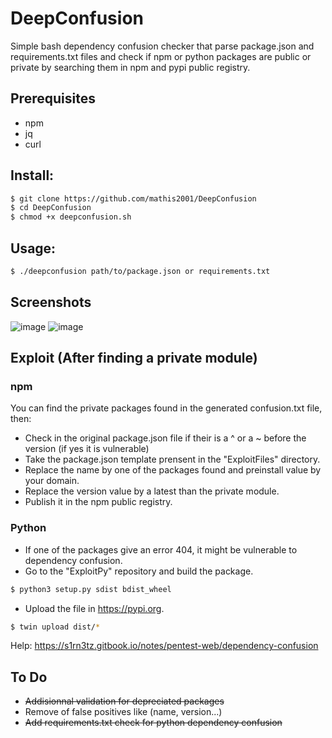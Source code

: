 # DeepConfusion
Simple bash dependency confusion checker that parse package.json and requirements.txt files and check if npm or python packages are public or private by searching them in npm and pypi public registry.

## Prerequisites

- npm
- jq
- curl
  
## Install:
```bash
$ git clone https://github.com/mathis2001/DeepConfusion
$ cd DeepConfusion
$ chmod +x deepconfusion.sh
```

## Usage:
```bash
$ ./deepconfusion path/to/package.json or requirements.txt
```
## Screenshots

![image](https://github.com/mathis2001/DeepConfusion/assets/40497633/1407d924-b741-43b3-a970-50efc48dd6dd)
![image](https://github.com/mathis2001/DeepConfusion/assets/40497633/950eac0c-0457-4a13-8449-9e9f3c802221)


## Exploit (After finding a private module)

### npm
You can find the private packages found in the generated confusion.txt file, then:

- Check in the original package.json file if their is a ^ or a ~ before the version (if yes it is vulnerable)
- Take the package.json template prensent in the "ExploitFiles" directory.
- Replace the name by one of the packages found and preinstall value by your domain.
- Replace the version value by a latest than the private module.
- Publish it in the npm public registry.

### Python

- If one of the packages give an error 404, it might be vulnerable to dependency confusion.
- Go to the "ExploitPy" repository and build the package.
  
```bash
$ python3 setup.py sdist bdist_wheel
```
- Upload the file in https://pypi.org.
  
```bash
$ twin upload dist/*
``` 

Help: https://s1rn3tz.gitbook.io/notes/pentest-web/dependency-confusion

## To Do

- ~~Addisionnal validation for depreciated packages~~
- Remove of false positives like (name, version...)
- ~~Add requirements.txt check for python dependency confusion~~
